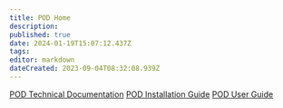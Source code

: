 ```yaml
---
title: POD Home
description: 
published: true
date: 2024-01-19T15:07:12.437Z
tags: 
editor: markdown
dateCreated: 2023-09-04T08:32:08.939Z
---
```


[POD Technical Documentation](/Apps/POD/TechnicalDocumentation)
[POD Installation Guide](/Apps/POD/InstallationGuide)
[POD User Guide](/Apps/POD/UserGuide)